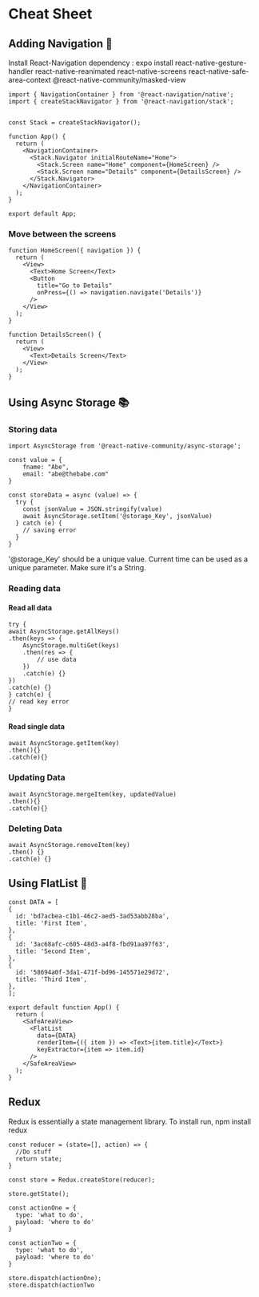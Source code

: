 # Cheat Sheet

## Adding Navigation 🏃

  Install React-Navigation dependency : expo install react-native-gesture-handler react-native-reanimated react-native-screens react-native-safe-area-context @react-native-community/masked-view
    
    import { NavigationContainer } from '@react-navigation/native';
    import { createStackNavigator } from '@react-navigation/stack';
    
    
    const Stack = createStackNavigator();

    function App() {
      return (
        <NavigationContainer>
          <Stack.Navigator initialRouteName="Home">
            <Stack.Screen name="Home" component={HomeScreen} />
            <Stack.Screen name="Details" component={DetailsScreen} />
          </Stack.Navigator>
        </NavigationContainer>
      );
    }

    export default App;
    
   ### Move between the screens
   
    function HomeScreen({ navigation }) {
      return (
        <View>
          <Text>Home Screen</Text>
          <Button
            title="Go to Details"
            onPress={() => navigation.navigate('Details')}
          />
        </View>
      );
    }
    
    function DetailsScreen() {
      return (
        <View>
          <Text>Details Screen</Text>
        </View>
      );
    }
    
## Using Async Storage 📚

### Storing data

    import AsyncStorage from '@react-native-community/async-storage';

    const value = {
        fname: "Abe",
        email: "abe@thebabe.com"
    }
    
    const storeData = async (value) => {
      try {
        const jsonValue = JSON.stringify(value)
        await AsyncStorage.setItem('@storage_Key', jsonValue)
      } catch (e) {
        // saving error
      }
    }
    
  '@storage_Key' should be a unique value. Current time can be used as a unique parameter. Make sure it's a String.
  
### Reading data

#### Read all data
  
    try {
    await AsyncStorage.getAllKeys()
    .then(keys => {
        AsyncStorage.multiGet(keys)
        .then(res => {
            // use data
        })
        .catch(e) {}
    })
    .catch(e) {}
    } catch(e) {
    // read key error
    }
    
#### Read single data

    await AsyncStorage.getItem(key)
    .then(){}
    .catch(e){}
    
### Updating Data

    await AsyncStorage.mergeItem(key, updatedValue)
    .then(){}
    .catch(e){}
    
### Deleting Data

    await AsyncStorage.removeItem(key)
    .then() {}
    .catch(e) {}
    
## Using FlatList 📜

    const DATA = [
    {
      id: 'bd7acbea-c1b1-46c2-aed5-3ad53abb28ba',
      title: 'First Item',
    },
    {
      id: '3ac68afc-c605-48d3-a4f8-fbd91aa97f63',
      title: 'Second Item',
    },
    {
      id: '58694a0f-3da1-471f-bd96-145571e29d72',
      title: 'Third Item',
    },
    ];
    
    export default function App() {
      return (
        <SafeAreaView>
          <FlatList
            data={DATA}
            renderItem={({ item }) => <Text>{item.title}</Text>}
            keyExtractor={item => item.id}
          />
        </SafeAreaView>
      );
    }

## Redux

  Redux is essentially a state management library.
  To install run, npm install redux
  
    const reducer = (state=[], action) => {
      //Do stuff
      return state;
    }
  
    const store = Redux.createStore(reducer);
    
    store.getState();
    
    const actionOne = {
      type: 'what to do',
      payload: 'where to do'
    }
    
    const actionTwo = {
      type: 'what to do',
      payload: 'where to do'
    }
    
    store.dispatch(actionOne);
    store.dispatch(actionTwo

